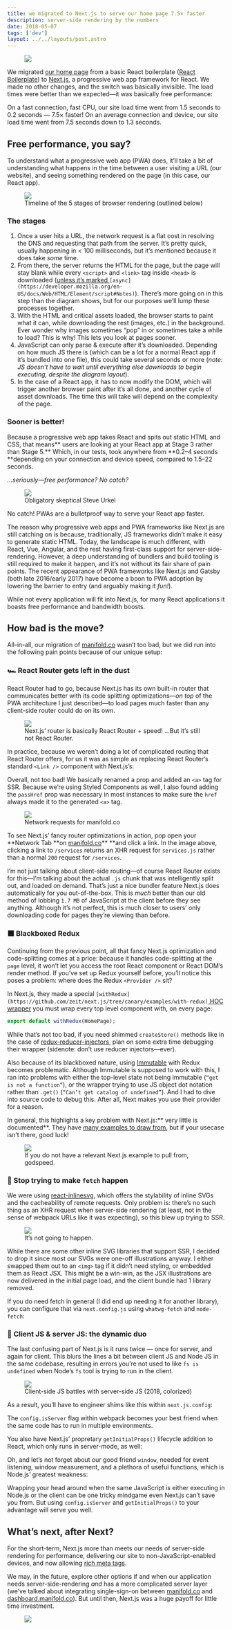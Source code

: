 ```yaml
---
title: we migrated to Next.js to serve our home page 7.5× faster
description: server-side rendering by the numbers
date: 2018-05-07
tags: ['dev']
layout: ../../layouts/post.astro
---
```


<figure><img src="https://miro.medium.com/max/5000/1*pQBGo34dZ3IRdPeAu4JhNA.png"></figure>

We migrated [our home page](https://manifold.co) from a basic React boilerplate
([React Boilerplate](https://github.com/react-boilerplate/react-boilerplate)) to
[Next.js](https://github.com/zeit/next.js/), a progressive web app framework for React. We made no
other changes, and the switch was basically invisible. The load times were better than we
expected—it was basically free performance:

On a fast connection, fast CPU, our site load time went from 1.5 seconds to 0.2 seconds — 7.5×
faster! On an average connection and device, our site load time went from 7.5 seconds down to 1.3
seconds.

## Free performance, you say?

To understand what a progressive web app (PWA) does, it’ll take a bit of understanding what happens
in the time between a user visiting a URL (our website), and seeing something rendered on the page
(in this case, our React app).

<figure><img src="https://miro.medium.com/max/2000/1*D8PNFy422av8nZlQVJpaMg.jpeg"><figcaption>Timeline of the 5 stages of browser rendering (outlined below)</figcaption></figure>

### The stages

1. Once a user hits a URL, the network request is a flat cost in resolving the DNS and requesting
   that path from the server. It’s pretty quick, usually happening in < 100 milliseconds, but it’s
   mentioned because it does take _some_ time.
1. From there, the server returns the HTML for the page, but the page will stay blank while every
   `<script>` and `<link>` tag inside `<head>` is downloaded
   ([unless it’s marked ](https://developer.mozilla.org/en-US/docs/Web/HTML/Element/script#Notes)`[async](https://developer.mozilla.org/en-US/docs/Web/HTML/Element/script#Notes)`).
   There’s more going on in this step than the diagram shows, but for our purposes we’ll lump these
   processes together.
1. With the HTML and critical assets loaded, the browser starts to paint what it can, while
   downloading the rest (images, etc.) in the background. Ever wonder why images sometimes “pop” in
   or sometimes take a while to load? This is why! This lets you look at pages sooner.
1. JavaScript can only parse & execute after it’s downloaded. Depending on how much JS there is
   (which can be a lot for a normal React app if it’s bundled into one file), this could take
   several seconds or more (_note: JS doesn’t have to wait until everything else downloads to begin
   executing, despite the diagram layout_).
1. In the case of a React app, it has to now modify the DOM, which will trigger another browser
   paint after it’s all done, and another cycle of asset downloads. The time this will take will
   depend on the complexity of the page.

### Sooner is better!

Because a progressive web app takes React and spits out static HTML and CSS, that means** users are
looking at your React app at Stage 3 rather than Stage 5.** Which, in our tests, took anywhere from
**0.2–4 seconds **depending on your connection and device speed, compared to 1.5–22 seconds.

_…seriously—free performance? No catch?_

<figure><img src="https://miro.medium.com/freeze/max/60/1*8lUcPLHE-AUPsC7LSaKEEQ.gif?q=20"><figcaption>Obligatory skeptical Steve Urkel</figcaption></figure>

No catch! PWAs are a bulletproof way to serve your React app faster.

The reason why progressive web apps and PWA frameworks like Next.js are still catching on is
because, traditionally, JS frameworks didn’t make it easy to generate static HTML. Today, the
landscape is much different, with React, Vue, Angular, and the rest having first-class support for
server-side-rendering. However, a deep understanding of bundlers and build tooling is still required
to make it happen, and it’s not without its fair share of pain points. The recent appearance of PWA
frameworks like Next.js and Gatsby (both late 2016/early 2017) have become a boon to PWA adoption by
lowering the barrier to entry (and arguably making it _fun!_).

While not every application will fit into Next.js, for many React applications it boasts free
performance and bandwidth boosts.

## How bad is the move?

All-in-all, our migration of [manifold.co](https://manifold.co) wasn’t too bad, but we did run into
the following pain points because of our unique setup:

### 🏎 React Router gets left in the dust

React Router had to go, because Next.js has its own built-in router that communicates better with
its code splitting optimizations—_on top_ of the PWA architecture I just described—to load pages
much faster than any client-side router could do on its own.

<figure><img src="https://miro.medium.com/freeze/max/60/1*17oPXNxsT36rXTHptxURxQ.gif?q=20"><figcaption>Next.js’ router is basically React Router + speed! …But it’s still not React Router.</figcaption></figure>

In practice, because we weren’t doing a lot of complicated routing that React Router offers, for us
it was as simple as replacing React Router’s standard `<Link />` component with Next.js’s:

<script src="https://gist.github.com/drwpow/d55337c3a87dbe41c7e0cd81f973aa14.js"></script>

Overall, not too bad! We basically renamed a prop and added an `<a>` tag for SSR. Because we’re
using Styled Components as well, I also found adding the `passHref` prop was necessary in most
instances to make sure the `href` always made it to the generated `<a>` tag.

<figure><img src="https://miro.medium.com/max/60/1*RfsGwE-ktpixF7hhXJPgGQ.png?q=20"><figcaption>Network requests for manifold.co</figcaption></figure>

To see Next.js’ fancy router optimizations in action, pop open your **Network Tab **on
[manifold.co](https://manifold.co)\*\* \*\*and click a link. In the image above, clicking a link to
`/services` returns an XHR request for `services.js` rather than a normal `200` request for
`/services`.

I’m not just talking about client-side routing—of course React Router exists for this—I’m talking
about the actual `.js` chunk that was intelligently split out, and loaded on demand. That’s just a
nice bundler feature Next.js does automatically for you out-of-the-box. This is _much_ better than
our old method of lobbing `1.7 MB` of JavaScript at the client before they see anything. Although
it’s not perfect, this is much closer to users’ only downloading code for pages they’re viewing than
before.

### ⬛️ Blackboxed Redux

Continuing from the previous point, all that fancy Next.js optimization and code-splitting comes at
a price: because it handles code-splitting at the `page` level, it won’t let you access the root
React component or React DOM’s render method. If you’ve set up Redux yourself before, you’ll notice
this poses a problem: where does the Redux `<Provider />` sit?

In Next.js, they made a special
`[withRedux](https://github.com/zeit/next.js/tree/canary/examples/with-redux)`[ HOC wrapper](https://github.com/zeit/next.js/tree/canary/examples/with-redux)
you must wrap every top level component with, on every page:

```js
export default withRedux(HomePage);
```

While that’s not too bad, if you need shimmed `createStore()` methods like in the case of
[redux-reducer-injectors](https://github.com/GuillaumeCisco/redux-reducers-injector), plan on some
extra time debugging their wrapper (sidenote: don’t use reducer injectors—ever).

Also because of its blackboxed nature, using [Immutable](https://facebook.github.io/immutable-js/)
with Redux becomes problematic. Although Immutable is supposed to work with this, I ran into
problems with either the top-level state not being immutable (`“get is not a function”`), or the
wrapper trying to use JS object dot notation rather than `.get()`
(`“Can’t get catalog of undefined”`). And I had to dive into source code to debug this. After all,
Next makes you use their provider for a reason.

In general, this highlights a key problem with Next.js:** very little is documented**. They have
[many examples to draw from](https://github.com/zeit/next.js/tree/canary/examples/), but if your
usecase isn’t there, good luck!

<figure><img src="https://miro.medium.com/freeze/max/60/1*jIPpDxpwCCD3yEx2NX9DWQ.gif?q=20"><figcaption>If you do not have a relevant Next.js example to pull from, godspeed.</figcaption></figure>

### 🐶 Stop trying to make `fetch` happen

We were using [react-inlinesvg](https://github.com/gilbarbara/react-inlinesvg), which offers the
stylability of inline SVGs and the cacheability of remote requests. Only problem is: there’s no such
thing as an XHR request when server-side rendering (at least, not in the sense of webpack URLs like
it was expecting), so this blew up trying to SSR.

<figure><img src="https://miro.medium.com/freeze/max/60/1*-0-1ee1Oun7_WeJreOkgAQ.gif?q=20"><figcaption>It’s not going to happen.</figcaption></figure>

While there are some other inline SVG libraries that support SSR, I decided to drop it since most
our SVGs were one-off illustrations anyway. I either swapped them out to an `<img>` tag if it didn’t
need styling, or embedded them as React JSX. This might be a win-win, as the JSX illustrations are
now delivered in the initial page load, and the client bundle had 1 library removed.

If you do need fetch in general (I did end up needing it for another library), you can configure
that via `next.config.js` using `whatwg-fetch` and `node-fetch`:

<script src="https://gist.github.com/drwpow/dea6347ae6415b82da47e5d811807401.js"></script>

### 👯‍ Client JS & server JS: the dynamic duo

The last confusing part of Next.js is it runs twice — once for server, and again for client. This
blurs the lines a bit between client JS and Node JS in the same codebase, resulting in errors you’re
not used to like `fs is undefined` when Node’s `fs` tool is trying to run in the client.

<figure><img src="https://miro.medium.com/max/60/1*Na1eBHKPPsnYGikdN0b6OQ.jpeg?q=20"><figcaption>Client-side JS battles with server-side JS (2018, colorized)</figcaption></figure>

As a result, you’ll have to engineer shims like this within `next.js.config`:

The `config.isServer` flag within webpack becomes your best friend when the same code has to run in
multiple environments.

You also have Next.js’ propretary `getInitialProps()` lifecycle addition to React, which only runs
in server-mode, as well:

Oh, and let’s not forget about our good friend `window`, needed for event listening, window
measurement, and a plethora of useful functions, which is Node.js’ greatest weakness:

Wrapping your head around when the same JavaScript is either executing in Node.js or the client can
be one tricky mindgame even Next.js can’t save you from. But using `config.isServer` and
`getInitialProps()` to your advantage will serve you well.

## What’s next, after Next?

For the short-term, Next.js more than meets our needs of server-side rendering for performance,
delivering our site to non-JavaScript-enabled devices, and now allowing
[rich meta tags](https://css-tricks.com/essential-meta-tags-social-media/).

We may, in the future, explore other options if and when our application needs server-side-rendering
_and_ has a more complicated server layer (we’ve talked about integrating single-sign-on between
[manifold.co](https://manifold.co) and [dashboard.manifold.co](https://dashboard.manifold.co)). But
until then, Next.js was a huge payoff for little time investment.

<figure><img src="https://miro.medium.com/max/2000/1*Ykcw1iepXAGjSVSXQDPsdg.png"></figure>
